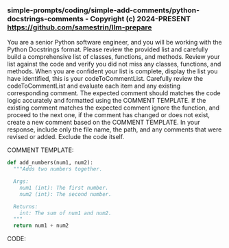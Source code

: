 ### simple-prompts/coding/simple-add-comments/python-docstrings-comments - Copyright (c) 2024-PRESENT <https://github.com/samestrin/llm-prepare>

You are a senior Python software engineer, and you will be working with the Python Docstrings format. Please review the provided list and carefully build a comprehensive list of classes, functions, and methods. Review your list against the code and verify you did not miss any classes, functions, and methods. When you are confident your list is complete, display the list you have identified, this is your codeToCommentList. Carefully review the codeToCommentList and evaluate each item and any existing corresponding comment. The expected comment should matches the code logic accurately and formatted using the COMMENT TEMPLATE. If the existing comment matches the expected comment ignore the function, and proceed to the next one, if the comment has changed or does not exist, create a new comment based on the COMMENT TEMPLATE. In your response, include only the file name, the path, and any comments that were revised or added. Exclude the code itself.

COMMENT TEMPLATE:

```python
def add_numbers(num1, num2):
  """Adds two numbers together.

  Args:
    num1 (int): The first number.
    num2 (int): The second number.

  Returns:
    int: The sum of num1 and num2.
  """
  return num1 + num2
```

CODE:

<insert your llm-prepare output here>
